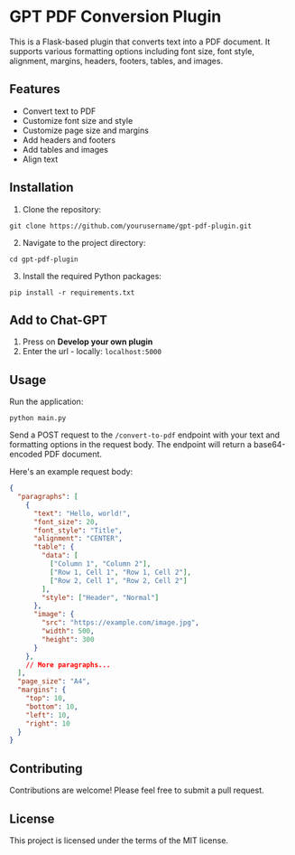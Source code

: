 # GPT PDF Conversion Plugin

This is a Flask-based plugin that converts text into a PDF document. It supports various formatting options including font size, font style, alignment, margins, headers, footers, tables, and images.

## Features

- Convert text to PDF
- Customize font size and style
- Customize page size and margins
- Add headers and footers
- Add tables and images
- Align text

## Installation

1. Clone the repository:
```
git clone https://github.com/yourusername/gpt-pdf-plugin.git
```
2. Navigate to the project directory:
```
cd gpt-pdf-plugin
```
3. Install the required Python packages:
```
pip install -r requirements.txt
```

## Add to Chat-GPT

1. Press on **Develop your own plugin**
2. Enter the url - locally: `localhost:5000`

## Usage

Run the application:
```
python main.py
```

Send a POST request to the `/convert-to-pdf` endpoint with your text and formatting options in the request body. The endpoint will return a base64-encoded PDF document.

Here's an example request body:

```json
{
  "paragraphs": [
    {
      "text": "Hello, world!",
      "font_size": 20,
      "font_style": "Title",
      "alignment": "CENTER",
      "table": {
        "data": [
          ["Column 1", "Column 2"],
          ["Row 1, Cell 1", "Row 1, Cell 2"],
          ["Row 2, Cell 1", "Row 2, Cell 2"]
        ],
        "style": ["Header", "Normal"]
      },
      "image": {
        "src": "https://example.com/image.jpg",
        "width": 500,
        "height": 300
      }
    },
    // More paragraphs...
  ],
  "page_size": "A4",
  "margins": {
    "top": 10,
    "bottom": 10,
    "left": 10,
    "right": 10
  }
}
```

## Contributing
Contributions are welcome! Please feel free to submit a pull request.

## License
This project is licensed under the terms of the MIT license.

